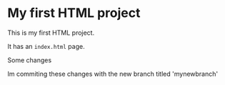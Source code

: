 # My first HTML project

This is my first HTML project.

It has an `index.html` page.

Some changes

Im commiting these changes with the new branch titled 'mynewbranch'

